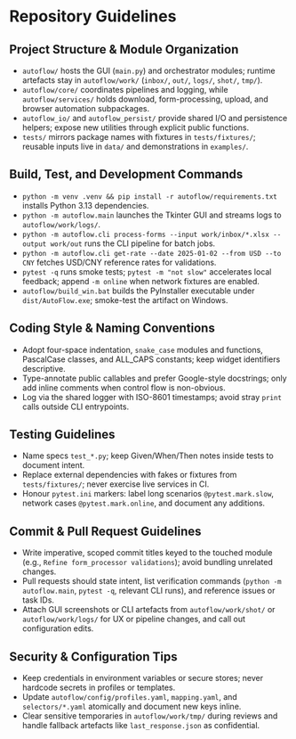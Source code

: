 # Repository Guidelines

## Project Structure & Module Organization
- `autoflow/` hosts the GUI (`main.py`) and orchestrator modules; runtime artefacts stay in `autoflow/work/` (`inbox/`, `out/`, `logs/`, `shot/`, `tmp/`).
- `autoflow/core/` coordinates pipelines and logging, while `autoflow/services/` holds download, form-processing, upload, and browser automation subpackages.
- `autoflow_io/` and `autoflow_persist/` provide shared I/O and persistence helpers; expose new utilities through explicit public functions.
- `tests/` mirrors package names with fixtures in `tests/fixtures/`; reusable inputs live in `data/` and demonstrations in `examples/`.

## Build, Test, and Development Commands
- `python -m venv .venv && pip install -r autoflow/requirements.txt` installs Python 3.13 dependencies.
- `python -m autoflow.main` launches the Tkinter GUI and streams logs to `autoflow/work/logs/`.
- `python -m autoflow.cli process-forms --input work/inbox/*.xlsx --output work/out` runs the CLI pipeline for batch jobs.
- `python -m autoflow.cli get-rate --date 2025-01-02 --from USD --to CNY` fetches USD/CNY reference rates for validations.
- `pytest -q` runs smoke tests; `pytest -m "not slow"` accelerates local feedback; append `-m online` when network fixtures are enabled.
- `autoflow/build_win.bat` builds the PyInstaller executable under `dist/AutoFlow.exe`; smoke-test the artifact on Windows.

## Coding Style & Naming Conventions
- Adopt four-space indentation, `snake_case` modules and functions, PascalCase classes, and ALL_CAPS constants; keep widget identifiers descriptive.
- Type-annotate public callables and prefer Google-style docstrings; only add inline comments when control flow is non-obvious.
- Log via the shared logger with ISO-8601 timestamps; avoid stray `print` calls outside CLI entrypoints.

## Testing Guidelines
- Name specs `test_*.py`; keep Given/When/Then notes inside tests to document intent.
- Replace external dependencies with fakes or fixtures from `tests/fixtures/`; never exercise live services in CI.
- Honour `pytest.ini` markers: label long scenarios `@pytest.mark.slow`, network cases `@pytest.mark.online`, and document any additions.

## Commit & Pull Request Guidelines
- Write imperative, scoped commit titles keyed to the touched module (e.g., `Refine form_processor validations`); avoid bundling unrelated changes.
- Pull requests should state intent, list verification commands (`python -m autoflow.main`, `pytest -q`, relevant CLI runs), and reference issues or task IDs.
- Attach GUI screenshots or CLI artefacts from `autoflow/work/shot/` or `autoflow/work/logs/` for UX or pipeline changes, and call out configuration edits.

## Security & Configuration Tips
- Keep credentials in environment variables or secure stores; never hardcode secrets in profiles or templates.
- Update `autoflow/config/profiles.yaml`, `mapping.yaml`, and `selectors/*.yaml` atomically and document new keys inline.
- Clear sensitive temporaries in `autoflow/work/tmp/` during reviews and handle fallback artefacts like `last_response.json` as confidential.
